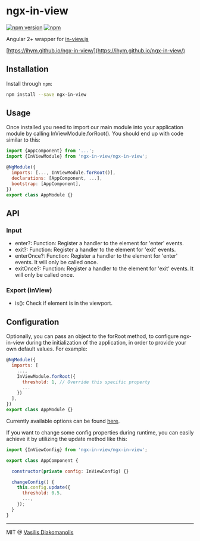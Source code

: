 # ngx-in-view

[![npm version](https://badge.fury.io/js/ngx-in-view.svg)](https://www.npmjs.com/package/ngx-in-view)
[![npm](https://img.shields.io/npm/dm/ngx-in-view.svg?maxAge=2592000)](https://www.npmjs.com/package/ngx-in-view)

Angular 2+ wrapper for [in-view.js](https://github.com/camwiegert/in-view)

[https://ihym.github.io/ngx-in-view/](https://ihym.github.io/ngx-in-view/)

## Installation

Install through `npm`:

```bash
npm install --save ngx-in-view
```

## Usage
Once installed you need to import our main module into your application module by calling InViewModule.forRoot(). You should end up with code similar to this:

```javascript
import {AppComponent} from '...';
import {InViewModule} from 'ngx-in-view/ngx-in-view';

@NgModule({
  imports: [..., InViewModule.forRoot()],
  declarations: [AppComponent, ...],
  bootstrap: [AppComponent],
})
export class AppModule {}
```

## API

### Input

* enter?: Function: Register a handler to the element for 'enter' events.
* exit?: Function: Register a handler to the element for 'exit' events.
* enterOnce?: Function: Register a handler to the element for 'enter' events. It will only be called once.
* exitOnce?: Function: Register a handler to the element for 'exit' events. It will only be called once.

### Export (inView)
* is(): Check if element is in the viewport.


## Configuration

Optionally, you can pass an object to the forRoot method, to configure ngx-in-view during the initialization of the application, in order to provide your own default values. For example:

```javascript
@NgModule({
  imports: [
    ...,
    InViewModule.forRoot({
      threshold: 1, // Override this specific property
      ...
    })
  ],
})
export class AppModule {}
```

Currently available options can be found [here](https://github.com/ihym/ngx-in-view/blob/master/src/config/config.interface.ts).

If you want to change some config properties during runtime, you can easily achieve it by utilizing the update method like this:

```javascript
import {InViewConfig} from 'ngx-in-view/ngx-in-view';

export class AppComponent {

  constructor(private config: InViewConfig) {}

  changeConfig() {
    this.config.update({
      threshold: 0.5,
      ...,
    });
  }
}
```

***
MIT @ [Vasilis Diakomanolis](https://github.com/ihym)
